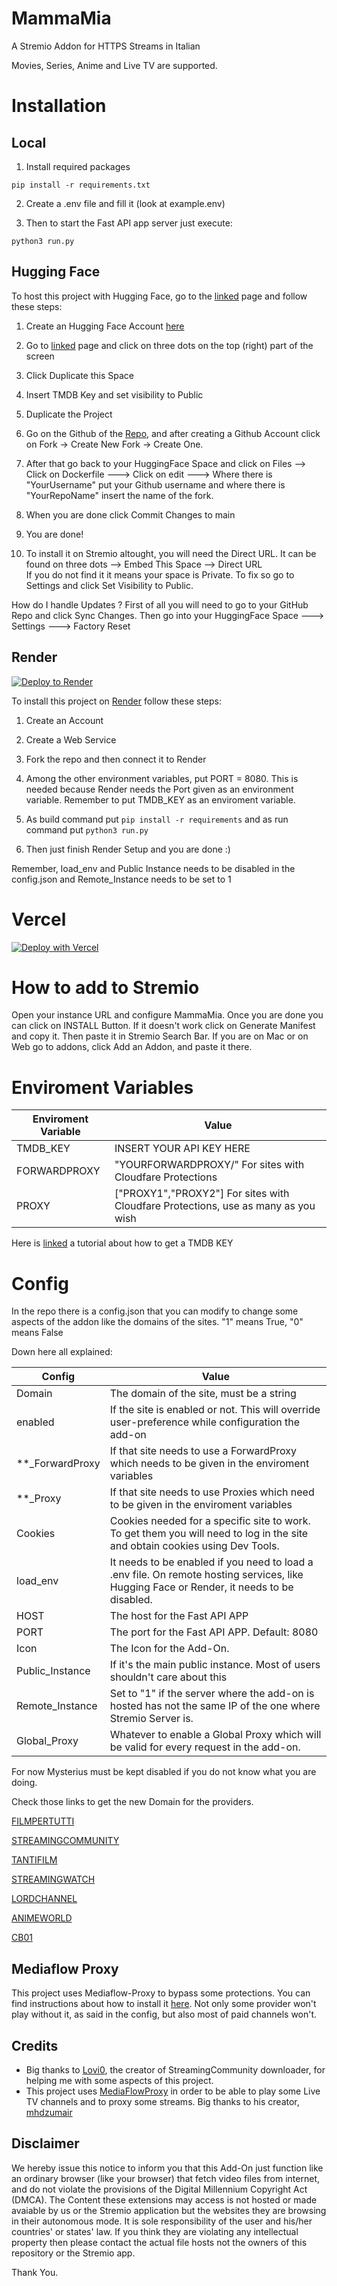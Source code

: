 
  

  

# MammaMia

  

  

  

  

A Stremio Addon for  HTTPS Streams in Italian

Movies, Series, Anime and Live TV are supported.

 
  

  

  

  

# Installation

  

  

  

## Local

  

  

  

1. Install required packages

  

  

  

``pip install -r requirements.txt ``

  2. Create a .env file and fill it (look at example.env)

    

  

3. Then to start the Fast API app server just execute:

  

  

``python3 run.py``

  



  

## Hugging Face

  

  

  

To host this project with Hugging Face, go to the [linked](https://huggingface.co/spaces/aiMAmmaM/DuplicateTheSpace) page and follow these steps:

  

  

  

  

1. Create an Hugging Face Account [here](https://huggingface.co/join)

  

2. Go to [linked](https://huggingface.co/spaces/aiMAmmaM/DuplicateTheSpace) page and click on three dots on the top (right) part of the screen

3. Click Duplicate this Space

4. Insert TMDB Key and set visibility to Public
 
5. Duplicate the Project

6. Go on the Github of the [Repo](https://github.com/UrloMythus/MammaMia/), and after creating a Github Account click on Fork -> Create New Fork -> Create One. 
7. After that go back to your HuggingFace Space and click on Files --> Click on Dockerfile ---> Click on edit ---> Where there is "YourUsername" put your Github username and where there is "YourRepoName" insert the name of the fork.
8. When you are done click Commit Changes to main
  

7. You are done!


  

  

8. To install it on Stremio altought, you will need the Direct URL. It can be found on three dots --> Embed This Space --> Direct URL      
   If you do not find it it means your space is Private. To fix so go to Settings and click Set Visibility to Public. 

 
  

 
How do I handle Updates ? First of all you will need to go to your GitHub Repo and click Sync Changes. Then go into your HuggingFace Space ---> Settings ---> Factory Reset
  

  

  

## Render

[![Deploy to Render](https://render.com/images/deploy-to-render-button.svg)](https://render.com/deploy?repo=https://github.com/UrloMythus/MammaMia)

  

  

To install this project on [Render](https://render.com/) follow these steps:

  

  

  

1. Create an Account

  

  

  

2. Create a Web Service

  

  

  

3. Fork the repo and then connect it to Render

  

  

  

4. Among the other environment variables, put PORT = 8080. This is needed because Render needs the Port given as an environment variable. Remember to put TMDB_KEY as an enviroment variable.

  

  

  

5. As build command put `` pip install -r requirements `` and as run command put ``python3 run.py ``

  

  

  

6. Then just finish Render Setup and you are done :)

  

  

Remember, load_env and Public Instance needs to be disabled in the config.json and Remote_Instance needs to be set to 1

  

  

# Vercel
[![Deploy with Vercel](https://vercel.com/button)](https://vercel.com/new/clone?repository-url=https%3A%2F%2Fgithub.com%2FUrloMythus%2FMammaMia&env=PORT,TMDB_KEY&envDescription=PORT%20(8080)%20and%20API%20KEY%20of%20TMDB&envLink=https%3A%2F%2Fgithub.com%2FUrloMythus%2FMammaMia%2Fblob%2Fmain%2Fexample.env)

  

  

# How to add to Stremio

  

  

  

Open your instance URL and configure MammaMia. Once you are done you can click on INSTALL Button. If it doesn't work click on Generate Manifest and copy it. Then paste it  in Stremio Search Bar. If you are on Mac or on Web go to addons, click Add an Addon, and paste it there.

  

  

  

# Enviroment Variables

  

  

  

  

| Enviroment Variable | Value |
|-------------------------|---|
|TMDB_KEY|INSERT YOUR API KEY HERE|
|FORWARDPROXY| "YOURFORWARDPROXY/"  For sites with Cloudfare Protections|
|PROXY |  ["PROXY1","PROXY2"] For sites with Cloudfare Protections, use as many as you wish|

  

  

Here is [linked](https://www.themoviedb.org/settings/api) a tutorial about how to get a TMDB KEY

  

  

  

# Config

  

  

In the repo there is a config.json that you can modify to change some aspects of the addon like the domains of the sites. "1" means True, "0" means False

Down here all explained:

  

  

| Config | Value |
|-------------------------|---|
| Domain | The domain of the site, must be a string |
|enabled | If the site is enabled or not. This will override user-preference while configuration the add-on|
|**_ForwardProxy|If that site needs to use a ForwardProxy which needs to be given in the enviroment variables
|**_Proxy| If that site needs to use Proxies which need to be given in the enviroment variables
|Cookies| Cookies needed for a specific site to work. To get them you will need to log in the site and obtain cookies using Dev Tools. 
|load_env|It needs to be enabled if you need to load a .env file. On remote hosting services, like Hugging Face or Render, it needs to be disabled. |
|HOST| The host for the Fast API APP|
|PORT| The port for the Fast API APP. Default: 8080 |
|Icon| The Icon for the Add-On.|
|Public_Instance| If it's the main public instance. Most of users shouldn't care about this|
|Remote_Instance| Set to  "1" if the server where the add-on is hosted has not the same IP of the  one where Stremio Server is.|
|Global_Proxy| Whatever to enable a Global Proxy which will be valid for every request in the add-on.
  

For now Mysterius must be kept disabled if you do not know what you are doing.
  

Check those links to get the new Domain for the providers.

  

[FILMPERTUTTI](https://filmpertuttiiii.nuovo.live/)

  

[STREAMINGCOMMUNITY](https://t.me/+jlXmmprhtakxYWJh)

  

[TANTIFILM](https://tantinuovo.com/tantifilm-nuovo-indirizzo/)

  

[STREAMINGWATCH](https://t.me/streamingwatch)

  

[LORDCHANNEL](https://t.me/+5MQwrb3eqb81NGI0)

  

[ANIMEWORLD](https://t.me/AnimeWorldITA2)

[CB01](https://cb01.uno/)

## Mediaflow Proxy

This project uses Mediaflow-Proxy to bypass some protections. You can find instructions about how to install it [here](https://github.com/mhdzumair/mediaflow-proxy/).
Not only some provider won't play without it, as said in the config, but also most of paid channels won't. 

## Credits

 - Big thanks to [Lovi0](https://github.com/Lovi-0), the creator of StreamingCommunity downloader, for helping me with some aspects of this project.
 - This project uses [MediaFlowProxy](https://github.com/mhdzumair/mediaflow-proxy/) in order to be able to play some Live TV channels and to proxy some streams. Big thanks to his creator, [mhdzumair](https://github.com/mhdzumair)

## Disclaimer

We hereby issue this notice to inform you that this Add-On just function like an ordinary browser (like your browser) that fetch video files from internet, and do not violate the provisions of the Digital Millennium Copyright Act (DMCA). The Content these extensions may access is not hosted  or made avaiable by us or the Stremio application but the websites they are browsing in their autonomous mode. It is sole responsibility of the user and his/her countries' or states' law. If you think they are violating any intellectual property then please contact the actual file hosts not the owners of this repository or the Stremio app.

Thank You.


